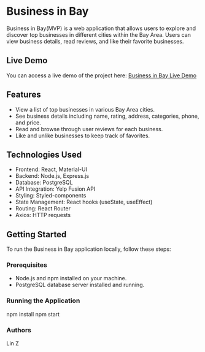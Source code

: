 # Business in Bay

Business in Bay(MVP) is a web application that allows users to explore and discover top businesses in different cities within the Bay Area. Users can view business details, read reviews, and like their favorite businesses.

## Live Demo

You can access a live demo of the project here: [Business in Bay Live Demo](https://mx3yjl.csb.app/)

## Features

- View a list of top businesses in various Bay Area cities.
- See business details including name, rating, address, categories, phone, and price.
- Read and browse through user reviews for each business.
- Like and unlike businesses to keep track of favorites.

## Technologies Used

- Frontend: React, Material-UI
- Backend: Node.js, Express.js
- Database: PostgreSQL
- API Integration: Yelp Fusion API
- Styling: Styled-components
- State Management: React hooks (useState, useEffect)
- Routing: React Router
- Axios: HTTP requests

## Getting Started

To run the Business in Bay application locally, follow these steps:

### Prerequisites

- Node.js and npm installed on your machine.
- PostgreSQL database server installed and running.

### Running the Application

npm install
npm start

### Authors
Lin Z
